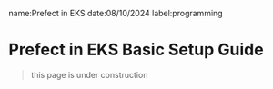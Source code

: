 name:Prefect in EKS
date:08/10/2024
label:programming

# Prefect in EKS Basic Setup Guide

> this page is under construction
